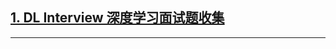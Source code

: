 ## [1. DL Interview 深度学习面试题收集][1]














---
[1]: https://github.com/ShanghaiTechAIClub/DLInterview/tree/13fe1fe14d8372282c1251fbac7482be92e7c17d
